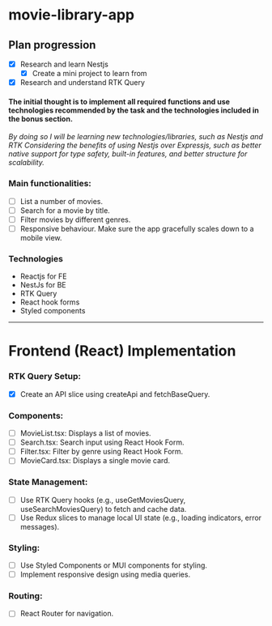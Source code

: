 # movie-library-app

## Plan progression

- [x] Research and learn Nestjs
  - [x] Create a mini project to learn from
- [x] Research and understand RTK Query

#### The initial thought is to implement all required functions and use technologies recommended by the task and the technologies included in the bonus section.

_By doing so I will be learning new technologies/libraries, such as Nestjs and RTK_
_Considering the benefits of using Nestjs over Expressjs, such as better native support for type safety, built-in features, and better structure for scalability._

### Main functionalities:

- [ ] List a number of movies.
- [ ] Search for a movie by title.
- [ ] Filter movies by different genres.
- [ ] Responsive behaviour. Make sure the app gracefully scales down to a mobile view.

### Technologies

- Reactjs for FE
- NestJs for BE
- RTK Query
- React hook forms
- Styled components

---

# Frontend (React) Implementation

### RTK Query Setup:

- [x] Create an API slice using createApi and fetchBaseQuery.

### Components:

- [ ] MovieList.tsx: Displays a list of movies.
- [ ] Search.tsx: Search input using React Hook Form.
- [ ] Filter.tsx: Filter by genre using React Hook Form.
- [ ] MovieCard.tsx: Displays a single movie card.

### State Management:

- [ ] Use RTK Query hooks (e.g., useGetMoviesQuery, useSearchMoviesQuery) to fetch and cache data.
- [ ] Use Redux slices to manage local UI state (e.g., loading indicators, error messages).

### Styling:

- [ ] Use Styled Components or MUI components for styling.
- [ ] Implement responsive design using media queries.

### Routing:

- [ ] React Router for navigation.
